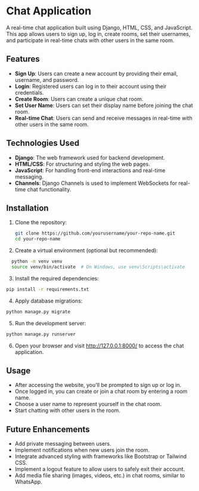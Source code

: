 # Chat Application

A real-time chat application built using Django, HTML, CSS, and JavaScript. This app allows users to sign up, log in, create rooms, set their usernames, and participate in real-time chats with other users in the same room.

## Features

- **Sign Up**: Users can create a new account by providing their email, username, and password.
- **Login**: Registered users can log in to their account using their credentials.
- **Create Room**: Users can create a unique chat room.
- **Set User Name**: Users can set their display name before joining the chat room.
- **Real-time Chat**: Users can send and receive messages in real-time with other users in the same room.

## Technologies Used

- **Django**: The web framework used for backend development.
- **HTML/CSS**: For structuring and styling the web pages.
- **JavaScript**: For handling front-end interactions and real-time messaging.
- **Channels**: Django Channels is used to implement WebSockets for real-time chat functionality.

## Installation

1. Clone the repository:

   ```bash
   git clone https://github.com/yourusername/your-repo-name.git
   cd your-repo-name
   ```
2. Create a virtual environment (optional but recommended):

```bash
  python -m venv venv
  source venv/bin/activate  # On Windows, use venv\Scripts\activate
```
3. Install the required dependencies:

```bash
pip install -r requirements.txt
```
4. Apply database migrations:

```bash
python manage.py migrate
```
5. Run the development server:

```bash
python manage.py runserver
```
6. Open your browser and visit http://127.0.0.1:8000/ to access the chat application.

## Usage

- After accessing the website, you'll be prompted to sign up or log in.
- Once logged in, you can create or join a chat room by entering a room name.
- Choose a user name to represent yourself in the chat room.
- Start chatting with other users in the room.

## Future Enhancements

- Add private messaging between users.
- Implement notifications when new users join the room.
- Integrate advanced styling with frameworks like Bootstrap or Tailwind CSS.
- Implement a logout feature to allow users to safely exit their account.
- Add media file sharing (images, videos, etc.) in chat rooms, similar to WhatsApp.
